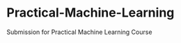 Practical-Machine-Learning
==========================

Submission for Practical Machine Learning Course
